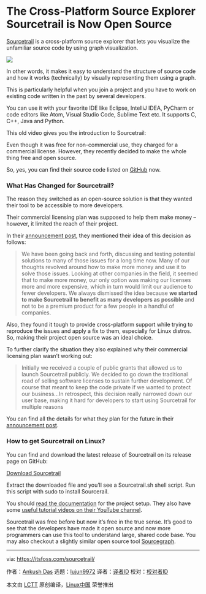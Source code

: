 [#]: collector: (lujun9972)
[#]: translator: ( )
[#]: reviewer: ( )
[#]: publisher: ( )
[#]: url: ( )
[#]: subject: (The Cross-Platform Source Explorer Sourcetrail is Now Open Source)
[#]: via: (https://itsfoss.com/sourcetrail/)
[#]: author: (Ankush Das https://itsfoss.com/author/ankush/)

The Cross-Platform Source Explorer Sourcetrail is Now Open Source
======

[Sourcetrail][1] is a cross-platform source explorer that lets you visualize the unfamiliar source code by using graph visualization.

![][2]

In other words, it makes it easy to understand the structure of source code and how it works (technically) by visually representing them using a graph.

This is particularly helpful when you join a project and you have to work on existing code written in the past by several developers.

You can use it with your favorite IDE like Eclipse, IntelliJ IDEA, PyCharm or code editors like Atom, Visual Studio Code, Sublime Text etc. It supports C, C++, Java and Python.

This old video gives you the introduction to Sourcetrail:

Even though it was free for non-commercial use, they charged for a commercial license. However, they recently decided to make the whole thing free and open source.

So, yes, you can find their source code listed on [GitHub][3] now.

### What Has Changed for Sourcetrail?

The reason they switched as an open-source solution is that they wanted their tool to be accessible to more developers.

Their commercial licensing plan was supposed to help them make money – however, it limited the reach of their project.

In their [announcement post][4], they mentioned their idea of this decision as follows:

> We have been going back and forth, discussing and testing potential solutions to many of those issues for a long time now. Many of our thoughts revolved around how to make more money and use it to solve those issues. Looking at other companies in the field, it seemed that to make more money, our only option was making our licenses more and more expensive, which in turn would limit our audience to fewer developers. We always dismissed the idea because **we started to make Sourcetrail to benefit as many developers as possible** and not to be a premium product for a few people in a handful of companies.

Also, they found it tough to provide cross-platform support while trying to reproduce the issues and apply a fix to them, especially for Linux distros. So, making their project open source was an ideal choice.

To further clarify the situation they also explained why their commercial licensing plan wasn’t working out:

> Initially we received a couple of public grants that allowed us to launch Sourcetrail publicly. We decided to go down the traditional road of selling software licenses to sustain further development. Of course that meant to keep the code private if we wanted to protect our business…In retrospect, this decision really narrowed down our user base, making it hard for developers to start using Sourcetrail for multiple reasons

You can find all the details for what they plan for the future in their [announcement post][4].

### How to get Sourcetrail on Linux?

You can find and download the latest release of Sourcetrail on its release page on GitHub:

[Download Sourcetrail][5]

Extract the downloaded file and you’ll see a Sourcetrail.sh shell script. Run this script with sudo to install Sourcerail.

You should [read the documentation][6] for the project setup. They also have some [useful tutorial videos on their YouTube channel][7].

Sourcetrail was free before but now it’s free in the true sense. It’s good to see that the developers have made it open source and now more programmers can use this tool to understand large, shared code base. You may also checkout a slightly similar open source tool [Sourcegraph][8].

--------------------------------------------------------------------------------

via: https://itsfoss.com/sourcetrail/

作者：[Ankush Das][a]
选题：[lujun9972][b]
译者：[译者ID](https://github.com/译者ID)
校对：[校对者ID](https://github.com/校对者ID)

本文由 [LCTT](https://github.com/LCTT/TranslateProject) 原创编译，[Linux中国](https://linux.cn/) 荣誉推出

[a]: https://itsfoss.com/author/ankush/
[b]: https://github.com/lujun9972
[1]: https://www.sourcetrail.com/
[2]: https://i0.wp.com/itsfoss.com/wp-content/uploads/2019/11/sourcetrail-ui.png?ssl=1
[3]: https://github.com/CoatiSoftware/Sourcetrail
[4]: https://www.sourcetrail.com/blog/open_source/
[5]: https://github.com/CoatiSoftware/Sourcetrail/releases
[6]: https://www.sourcetrail.com/documentation/#PROJECTSETUP
[7]: https://www.youtube.com/channel/UCuKthdG-V4n2RZ1HDJhGVpQ/videos
[8]: https://itsfoss.com/sourcegraph/
